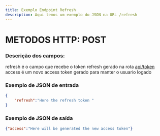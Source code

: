 ```yaml
---
title: Exemplo Endpoint Refresh
description: Aqui temos um exemplo do JSON na URL /refresh 
---
```

# METODOS HTTP: POST
### Descrição dos campos:
refresh é o campo que recebe o token refresh gerado na rota [api/token](./token)
access é um novo access token gerado para manter o usuario logado 
### Exemplo de JSON de entrada
```json
{
    "refresh":"Here the refresh token "
}
```
### Exemplo de JSON de saída
```json
{"access":"Here will be generated the new access token"}
```